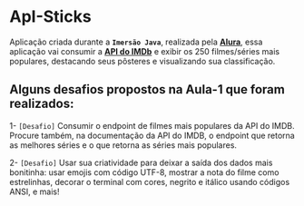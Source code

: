 # ApI-Sticks
Aplicação criada durante a **`Imersão Java`**, realizada pela **[Alura](https://www.alura.com.br/)**, essa aplicação vai consumir a **[API do IMDb](https://imdb-api.com/)** e exibir os 250 filmes/séries mais populares, destacando seus pôsteres e visualizando sua classificação.

## Alguns desafios propostos na **Aula-1** que foram realizados:
1- `[Desafio]` Consumir o endpoint de filmes mais populares da API do IMDB. 
Procure também, na documentação da API do IMDB, o endpoint que
 retorna as melhores séries e o que retorna as séries mais populares.

2- `[Desafio]` Usar sua criatividade para deixar a saída dos dados mais bonitinha:
 usar emojis com código UTF-8, mostrar a nota do filme como
 estrelinhas, decorar o terminal com cores, negrito e itálico usando
 códigos ANSI, e mais!

